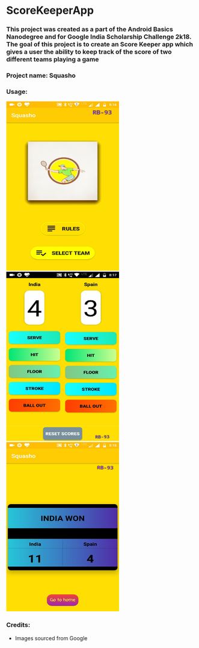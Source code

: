 # ScoreKeeperApp

### This project was created as a part of the Android Basics Nanodegree and for Google India Scholarship Challenge 2k18. The goal of this project is to create an Score Keeper app which gives a user the ability to keep track of the score of two different teams playing a game

### Project name: Squasho

### Usage:

<img src="https://github.com/RB-93/Squasho/blob/master/App-demo/Squasho_1[1].jpg?raw=true" width="300" height="450" title="Launch"> <img src="https://github.com/RB-93/Squasho/blob/master/App-demo/Squasho_3[1].jpg?raw=true" width="300" height="450" title="Game Screen"> <img src="https://github.com/RB-93/Squasho/blob/master/App-demo/Squasho_2[1].jpg?raw=true" width="300" height="450" title="Result Screen">

### Credits:

* Images sourced from Google
